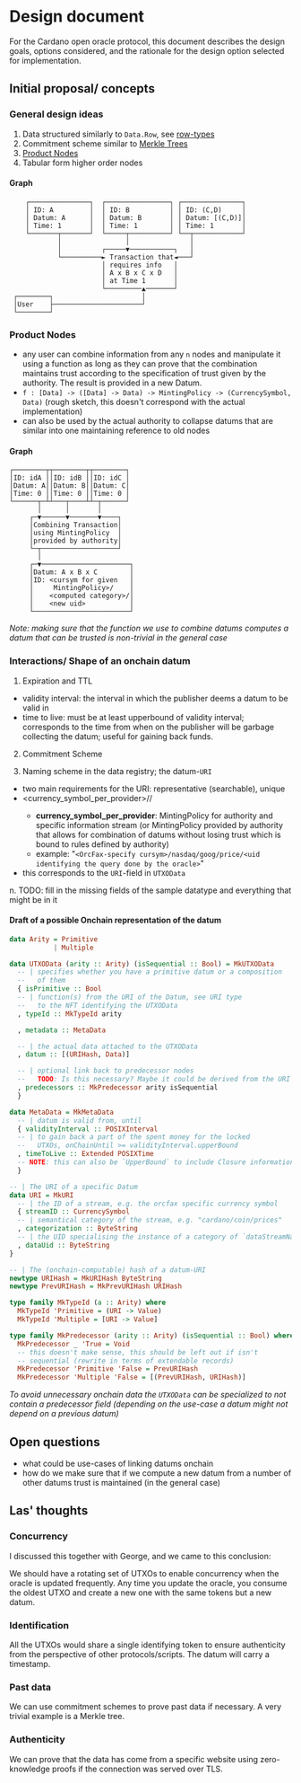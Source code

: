# Design document

For the Cardano open oracle protocol, this document describes the design goals,
options considered, and the rationale for the design option selected for
implementation.

## Initial proposal/ concepts

### General design ideas 

1. Data structured similarly to `Data.Row`, see [row-types](https://hackage.haskell.org/package/row-types)
2. Commitment scheme similar to [Merkle Trees](https://en.wikipedia.org/wiki/Merkle_tree)
3. [Product Nodes](#product-nodes)
4. Tabular form higher order nodes 

#### Graph
```
    ┌───────────────┐  ┌────────────────┐ ┌───────────────┐
    │ ID: A         │  │ ID: B          │ │ ID: (C,D)     │
    │ Datum: A      │  │ Datum: B       │ │ Datum: [(C,D)]│
    │ Time: 1       │  │ Time: 1        │ │ Time: 1       │
    └───────┬───────┘  └─────┬──────────┘ └──┬────────────┘
            │                │               │
            │          ┌─────▼───────────┐   │
            └──────────► Transaction that◄───┘
                       │ requires info   │
                       │ A x B x C x D   │
                       │ at Time 1       │
                       └─────────▲───────┘
 ┌────────┐                      │
 │User    ├──────────────────────┘
 └────────┘
```

### Product Nodes 

- any user can combine information from any `n` nodes and manipulate it using a function as long as they can 
  prove that the combination maintains trust according to the specification of trust given by the authority. 
  The result is provided in a new Datum.
- `f : [Data] -> ([Data] -> Data) -> MintingPolicy -> (CurrencySymbol, Data)` (rough sketch, this doesn't 
  correspond with the actual implementation) 
- can also be used by the actual authority to collapse datums that are similar into one maintaining reference 
  to old nodes

#### Graph
```
┌────────┬┬────────┬┬────────┐
│ID: idA ││ID: idB ││ID: idC │
│Datum: A││Datum: B││Datum: C│
│Time: 0 ││Time: 0 ││Time: 0 │
└──────┬─┴┴───┬────┴┴─┬──────┘
       │      │       │
     ┌─▼──────▼───────▼────┐
     │Combining Transaction│
     │using MintingPolicy  │
     │provided by authority│
     └─┬───────────────────┘
       │
     ┌─▼──────────────────────┐
     │Datum: A x B x C        │
     │ID: <cursym for given   │
     │     MintingPolicy>/    │
     │    <computed category>/│
     │    <new uid>           │
     └────────────────────────┘
```
*Note: making sure that the function we use to combine datums computes a datum that can be trusted 
is non-trivial in the general case*

### Interactions/ Shape of an onchain datum

1. Expiration and TTL 
  - validity interval: the interval in which the publisher deems a datum to be valid in
  - time to live: must be at least upperbound of validity interval; corresponds to the time 
    from when on the publisher will be garbage collecting the datum; useful for 
    gaining back funds.

2. Commitment Scheme

3. Naming scheme in the data registry; the datum-`URI`
  - two main requirements for the URI: representative (searchable), unique
  - <currency_symbol_per_provider>/<categorization>/<uid>
    - **currency_symbol_per_provider**: MintingPolicy for authority and specific information
      stream (or MintingPolicy provided by authority that allows for combination of datums
      without losing trust which is bound to rules defined by authority)
    - example: 
      "`<OrcFax-specify cursym>/nasdaq/goog/price/<uid identifying the query done by the oracle>`"
  - this corresponds to the `URI`-field in `UTXOData`

n. TODO: fill in the missing fields of the sample datatype and everything that might be in it

#### Draft of a possible Onchain representation of the datum

```haskell
data Arity = Primitive 
           | Multiple

data UTXOData (arity :: Arity) (isSequential :: Bool) = MkUTXOData
  -- | specifies whether you have a primitive datum or a composition
  --   of them
  { isPrimitive :: Bool 
  -- | function(s) from the URI of the Datum, see URI type
  --   to the NFT identifying the UTXOData
  , typeId :: MkTypeId arity

  , metadata :: MetaData

  -- | the actual data attached to the UTXOData
  , datum :: [(URIHash, Data)] 

  -- | optional link back to predecessor nodes
  --   TODO: Is this necessary? Maybe it could be derived from the URI
  , predecessors :: MkPredecessor arity isSequential
  } 

data MetaData = MkMetaData
  -- | datum is valid from, until
  { validityInterval :: POSIXInterval
  -- | to gain back a part of the spent money for the locked
  --   UTXOs, onChainUntil >= validityInterval.upperBound
  , timeToLive :: Extended POSIXTime
  -- NOTE: this can also be `UpperBound` to include Closure information
  }

-- | The URI of a specific Datum
data URI = MkURI
  -- | the ID of a stream, e.g. the orcfax specific currency symbol
  { streamID :: CurrencySymbol
  -- | semantical category of the stream, e.g. "cardano/coin/prices"
  , categorization :: ByteString
  -- | the UID specialising the instance of a category of `dataStreamName`
  , dataUid :: ByteString
}

-- | The (onchain-computable) hash of a datum-URI 
newtype URIHash = MkURIHash ByteString
newtype PrevURIHash = MkPrevURIHash URIHash

type family MkTypeId (a :: Arity) where 
  MkTypeId 'Primitive = (URI -> Value)
  MkTypeId 'Multiple = [URI -> Value]

type family MkPredecessor (arity :: Arity) (isSequential :: Bool) where 
  MkPredecessor _ 'True = Void 
  -- this doesn't make sense, this should be left out if isn't 
  -- sequential (rewrite in terms of extendable records) 
  MkPredecessor 'Primitive 'False = PrevURIHash
  MkPredecessor 'Multiple 'False = [(PrevURIHash, URIHash)]

```

*To avoid unnecessary onchain data the `UTXOData` can be specialized to not contain a 
predecessor field (depending on the use-case a datum might not depend on a previous datum)*

## Open questions

- what could be use-cases of linking datums onchain
- how do we make sure that if we compute a new datum from a number of other datums 
  trust is maintained (in the general case)

## Las' thoughts

### Concurrency

I discussed this together with George, and we came to this conclusion:

We should have a rotating set of UTXOs to enable concurrency when
the oracle is updated frequently.
Any time you update the oracle, you consume the oldest UTXO and create a new one
with the same tokens but a new datum.

### Identification

All the UTXOs would share a single identifying token to ensure authenticity
from the perspective of other protocols/scripts.
The datum will carry a timestamp.

### Past data

We can use commitment schemes to prove past data if necessary.
A very trivial example is a Merkle tree.

### Authenticity

We can prove that the data has come from a specific website
using zero-knowledge proofs if the connection was served over TLS.
